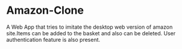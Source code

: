 # Amazon-Clone
A Web App that tries to imitate the desktop web version of amazon site.Items can be added to the basket and also can be deleted. User authentication feature is also present.
